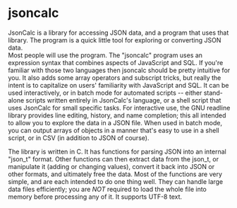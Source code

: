 # jsoncalc

JsonCalc is a library for accessing JSON data, and a program that uses that library.  The program is a quick little tool for exploring or converting JSON data.  
Most people will use the program. The "jsoncalc" program uses an expression syntax that combines aspects of JavaScript and SQL. If you're familiar with those two languages then jsoncalc should be pretty intuitive for you. It also adds some array operators and subscript tricks, but really the intent is to capitalize on users' familiarity with JavaScript and SQL.  It can be used interactively, or in batch mode for automated scripts -- either stand-alone scripts written entirely in JsonCalc's language, or a shell script that uses JsonCalc for small specific tasks. For interactive use, the GNU readline library provides line editing, history, and name completion; this all intended to allow you to explore the data in a JSON file. When used in batch mode, you can output arrays of objects in a manner that's easy to use in a shell script, or in CSV (in addition to JSON of course).

The library is written in C. It has functions for parsing JSON into an internal "json_t" format.  Other functions can then extract data from the json_t, or manipulate it (adding or changing values), convert it back into JSON or other formats, and ultimately free the data.  Most of the functions are very simple, and are each intended to do one thing well.  They can handle large data files efficiently; you are *NOT* required to load the whole file into memory before processing any of it.  It supports UTF-8 text.

